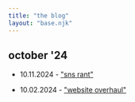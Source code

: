 ```yaml
---
title: "the blog"
layout: "base.njk"
---
```


## october '24

- 10.11.2024 - ["sns rant"](/blogs/blog-10-11-24)

- 10.02.2024 - ["website overhaul"](/blogs/blog-10-2-24)